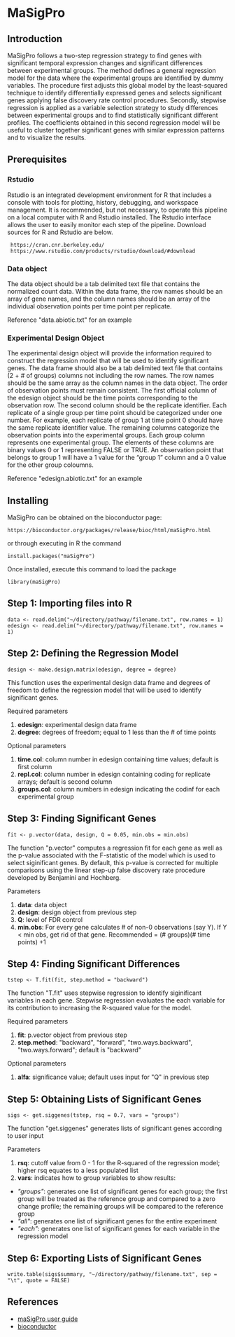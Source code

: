 # MaSigPro 
## Introduction
MaSigPro follows a two-step regression strategy to find genes with significant temporal expression changes and significant differences between experimental groups. The method defines a general regression model for the data where the experimental groups are identified by dummy variables. The procedure first adjusts this global model by the least-squared technique to identify differentially expressed genes and selects significant genes applying false discovery rate control procedures. Secondly, stepwise regression is applied as a variable selection strategy to study differences between experimental groups and to find statistically significant different profiles. The coefficients obtained in this second regression model will be useful to cluster together significant genes with similar expression patterns and to visualize the results.

## Prerequisites
### Rstudio
Rstudio is an integrated development environment for R that includes a console with tools for plotting, history, debugging, and workspace management. It is recommended, but not necessary, to operate this pipeline on a local computer with R and Rstudio installed. The Rstudio interface allows the user to easily monitor each step of the pipeline. Download sources for R and Rstudio are below.

```
 https://cran.cnr.berkeley.edu/
 https://www.rstudio.com/products/rstudio/download/#download
``` 
 
### Data object
The data object should be a tab delimited text file that contains the normalized count data. Within the data frame, the row names should be an array of gene names, and the column names should be an array of the individual observation points per time point per replicate.

Reference "data.abiotic.txt" for an example

### Experimental Design Object
The experimental design object will provide the information required to construct the regression model that will be used to identify significant genes. The data frame should also be a tab delimited text file that contains (2 + # of groups) columns not including the row names. The row names should be the same array as the column names in the data object. The order of observation points must remain consistent. The first official column of the edesign object should be the time points corresponding to the observation row. The second column should be the replicate identifier. Each replicate of a single group per time point should be categorized under one number. For example, each replicate of group 1 at time point 0 should have the same replicate identifier value. The remaining columns categorize the observation points into the experimental groups. Each group column represents one experimental group. The elements of these columns are binary values 0 or 1 representing FALSE or TRUE. An observation point that belongs to group 1 will have a 1 value for the “group 1” column and a 0 value for the other group coloumns.    

Reference "edesign.abiotic.txt" for an example

## Installing
MaSigPro can be obtained on the bioconductor page:

```
https://bioconductor.org/packages/release/bioc/html/maSigPro.html
```

or through executing in R the command

```
install.packages("maSigPro") 
```

Once installed, execute this command to load the package

```
library(maSigPro)
```

## Step 1: Importing files into R
```
data <- read.delim("~/directory/pathway/filename.txt", row.names = 1)
edesign <- read.delim("~/directory/pathway/filename.txt", row.names = 1)
```

## Step 2: Defining the Regression Model
```
design <- make.design.matrix(edesign, degree = degree)
```
This function uses the experimental design data frame and degrees of freedom to define the regression model that will be used to identify significant genes.

Required parameters
1. **edesign**: experimental design data frame
2. **degree**: degrees of freedom; equal to 1 less than the # of time points

Optional parameters
1. **time.col**: column number in edesign containing time values; default is first column
2. **repl.col**: column number in edesign containing coding for replicate arrays; default is second column
3. **groups.col**: column numbers in edesign indicating the codinf for each experimental group

## Step 3: Finding Significant Genes
```
fit <- p.vector(data, design, Q = 0.05, min.obs = min.obs)
```
The function "p.vector" computes a regression fit for each gene as well as the p-value associated with the F-statistic of the model which is used to select siginificant genes. By default, this p-value is corrected for multiple comparisons using the linear step-up false discovery rate procedure developed by Benjamini and Hochberg. 

Parameters
1. **data**: data object
2. **design**: design object from previous step
3. **Q**: level of FDR control
4. **min.obs**: For every gene calculates # of non-0 observations (say Y). If Y < min obs, get rid of that gene. Recommended = (# groups)(# time points) +1

## Step 4: Finding Significant Differences
```
tstep <- T.fit(fit, step.method = "backward")
```
The function "T.fit" uses stepwise regression to identify siginificant variables in each gene. Stepwise regression evaluates the each variable for its contribution to increasing the R-squared value for the model.

Required parameters
1. **fit**: p.vector object from previous step
2. **step.method**: "backward", "forward", "two.ways.backward", "two.ways.forward"; default is "backward"

Optional parameters
1. **alfa**: significance value; default uses input for "Q" in previous step

## Step 5: Obtaining Lists of Significant Genes
```
sigs <- get.siggenes(tstep, rsq = 0.7, vars = "groups")
```
The function "get.siggenes" generates lists of significant genes according to user input

Parameters
1. **rsq**: cutoff value from 0 - 1 for the R-squared of the regression model; higher rsq equates to a less populated list
2. **vars**: indicates how to group variables to show results:
 * *"groups"*: generates one list of significant genes for each group; the first group will be treated as the reference group and compared to a zero change profile; the remaining groups will be compared to the reference group 
 * *"all"*: generates one list of significant genes for the entire experiment
 * *"each"*: generates one list of significant genes for each variable in the regression model
 
## Step 6: Exporting Lists of Significant Genes
```
write.table(sigs$summary, "~/directory/pathway/filename.txt", sep = "\t", quote = FALSE)
```
## References
* [maSigPro user guide](https://bioconductor.org/packages/release/bioc/vignettes/maSigPro/inst/doc/maSigProUsersGuide.pdf)
* [bioconductor](https://bioconductor.org/packages/release/bioc/html/maSigPro.html)
